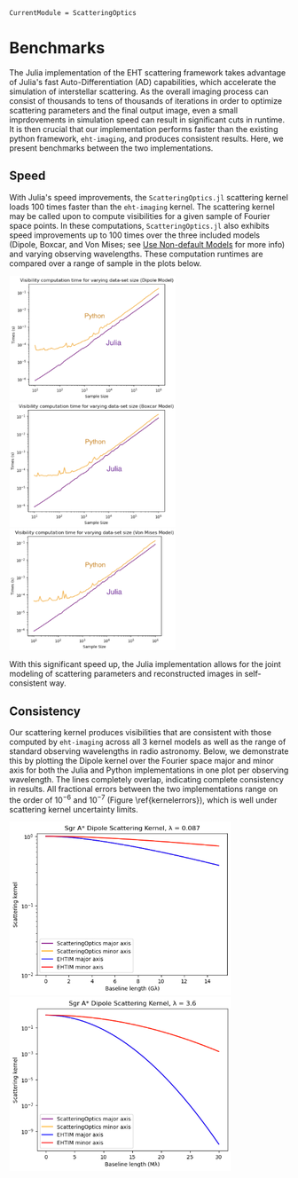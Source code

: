 ```@meta
CurrentModule = ScatteringOptics
```
# Benchmarks
The Julia implementation of the EHT scattering framework takes advantage of Julia's fast Auto-Differentiation (AD) capabilities, which accelerate the simulation of interstellar scattering. As the overall imaging process can consist of thousands to tens of thousands of iterations in order to optimize scattering parameters and the final output image, even a small imprdovements in simulation speed can result in significant cuts in runtime. It is then crucial that our implementation performs faster than the existing python framework, `eht-imaging`, and produces consistent results. Here, we present benchmarks between the two implementations.

## Speed

With Julia's speed improvements, the `ScatteringOptics.jl` scattering kernel loads 100 times faster than the `eht-imaging` kernel. The scattering kernel may be called upon to compute visibilities for a given sample of Fourier space points. In these computations, `ScatteringOptics.jl` also exhibits speed improvements up to 100 times over the three included models (Dipole, Boxcar, and Von Mises; see [Use Non-default Models](@ref) for more info) and varying observing wavelengths. These computation runtimes are compared over a range of sample in the plots below. 

<img src="assets/speed_dipole.png" width="300"/> <img src="assets/speed_boxcar.png" width="300"/> <img src="assets/speed_vonmises.png" width="300"/>


With this significant speed up, the Julia implementation allows for the joint modeling of scattering parameters and reconstructed images in self-consistent way. 

## Consistency

Our scattering kernel produces visibilities that are consistent with those computed by `eht-imaging` across all 3 kernel models as well as the range of standard observing wavelengths in radio astronomy. Below, we demonstrate this by plotting the Dipole kernel over the Fourier space major and minor axis for both the Julia and Python implementations in one plot per observing wavelength. The lines completely overlap, indicating complete consistency in results. All fractional errors between the two implementations range on the order of $10^{-6}$ and $10^{-7}$ (Figure \ref{kernelerrors}), which is well under scattering kernel uncertainty limits.

<img src="assets/kernel87.png" width="400"/> <img src="assets/kernel36.png" width="400"/>

